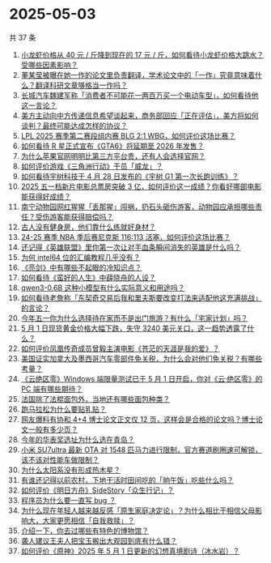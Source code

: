 # 2025-05-03

共 37 条

<!-- BEGIN ZHIHUVIDEO -->
<!-- 最后更新时间 Sat May 03 2025 01:09:59 GMT+0800 (China Standard Time) -->
1. [小龙虾价格从 40 元 / 斤降到现在的 17 元 / 斤，如何看待小龙虾价格大跳水？受哪些因素影响？](https://www.zhihu.com/question/1900983268733584209)
1. [董某莹被曝在她一作的论文里负责翻译，学术论文中的「一作」究竟意味着什么？翻译科研文章够格当一作吗？](https://www.zhihu.com/question/1901664680163898289)
1. [长城汽车魏建军称「消费者不可能花一两百万买一个电动车型」，如何看待他这一言论？](https://www.zhihu.com/question/1901528443679639497)
1. [美方主动向中方传递信息希望谈起来，商务部回应「正在评估」，美方将如何谈判？最终可能达成怎样的协议？](https://www.zhihu.com/question/1901553333975611340)
1. [LPL 2025 赛季第二赛段组内赛 BLG 2:1 WBG，如何评价这场比赛？](https://www.zhihu.com/question/1901725596272264060)
1. [如何看待 R 星正式宣布《GTA6》将延期至 2026 年发售？](https://www.zhihu.com/question/1901722808595232086)
1. [为什么苹果官网明明比第三方平台贵，还有人会选择官网？](https://www.zhihu.com/question/518666609)
1. [如何评价游戏《三角洲行动》干员「威龙」？](https://www.zhihu.com/question/13193452471)
1. [如何看待宇树科技于 4 月 28 日发布的《宇树 G1 第一次长跑训练》？](https://www.zhihu.com/question/1900516004011943389)
1. [2025 五一档新片电影总票房突破 3 亿，如何评价这一成绩？你看好哪部电影能获得好成绩？](https://www.zhihu.com/question/1901037574505591060)
1. [南宁动物园网红猩猩「丢那猩」闯祸，扔石头砸伤游客，动物园应承担哪些责任？受伤游客能获得赔偿吗？](https://www.zhihu.com/question/1901408051401029548)
1. [古人没有健身房，他们靠什么练就好身材？](https://www.zhihu.com/question/1889312332393453353)
1. [24-25 赛季 NBA 季后赛尼克斯 116:113 活塞，如何评价这场比赛？](https://www.zhihu.com/question/1901584048268220278)
1. [还记得《英雄联盟》里你第一次让对手血条瞬间消失的英雄是什么吗？](https://www.zhihu.com/question/581519880)
1. [为何 intel64 位的汇编教程几乎没有？](https://www.zhihu.com/question/59928781)
1. [《亮剑》中有哪些不起眼的冷知识点？](https://www.zhihu.com/question/361922923)
1. [如何看待《蛮好的人生》中薛晓舟的人设？](https://www.zhihu.com/question/1897577627465794008)
1. [qwen3-0.6B 这种小模型有什么实际意义和用途吗？](https://www.zhihu.com/question/1900664888608691102)
1. [如何看待老詹称「东契奇交易后我和里夫斯要改变打法来适配他这充满挑战」的言论？](https://www.zhihu.com/question/1901349630429602792)
1. [今年五一你为什么选择待在家而不是出门旅游？有什么「宅家计划」吗？](https://www.zhihu.com/question/1899896527788402659)
1. [5 月 1 日现货黄金价格大幅下跌，失守 3240 美元关口，这一趋势透露了什么？](https://www.zhihu.com/question/1901293299689587325)
1. [如何评价凤凰传奇成员曾毅主演电影《苍茫的天涯是我的爱》？](https://www.zhihu.com/question/1898014896995664278)
1. [美国证实加拿大及墨西哥汽车零部件免关税，为什么会对他们免关税？有哪些考量？](https://www.zhihu.com/question/1901549389404661591)
1. [《云绝区零》Windows 端限量测试已于 5 月 1 日开启，你对《云·绝区零》的 PC 端有哪些期待？](https://www.zhihu.com/question/1901244800092607362)
1. [法国除了法棍面包外，当地还有哪些面包种类？](https://www.zhihu.com/question/1895489080797676148)
1. [跑马拉松为什么要贴乳贴？](https://www.zhihu.com/question/327153609)
1. [网友爆料有协和 4+4 博士论文正文仅 12 页，这样会是合格的论文吗？博士论文一般有多少页？](https://www.zhihu.com/question/1900988315747971092)
1. [今年的华表奖选址为什么选在青岛？](https://www.zhihu.com/question/1898980897258202693)
1. [小米 SU7ultra 最新 OTA 对 1548 匹马力进行限制，官方赛道刷圈速可解锁，该不该对性能车做限制？](https://www.zhihu.com/question/1901250394950201671)
1. [为什么太阳系没有形成热木星？](https://www.zhihu.com/question/353705904)
1. [有谁还记得以前农村，下地干活时田间吃的「晌午饭」吃些什么吗？](https://www.zhihu.com/question/1900224272942740481)
1. [如何评价《明日方舟》SideStory「众生行记」？](https://www.zhihu.com/question/1901367807398115282)
1. [程序员为什么要一直写 bug ？](https://www.zhihu.com/question/647081950)
1. [为什么现在年轻人越来越反感「原生家庭决定论」？为什么相比于相信父母影响大，大家更愿相信「自我救赎」？](https://www.zhihu.com/question/1900479659168203794)
1. [介绍一下，你去过哪些有特色的博物馆？](https://www.zhihu.com/question/15590508160)
1. [袭人建议王夫人把宝玉搬出大观园到底有什么错？](https://www.zhihu.com/question/1894289274750362128)
1. [如何评价《原神》2025 年 5 月 1 日更新的幻想真境剧诗（冰水岩）？](https://www.zhihu.com/question/1901239619787391729)
<!-- END ZHIHUVIDEO -->
